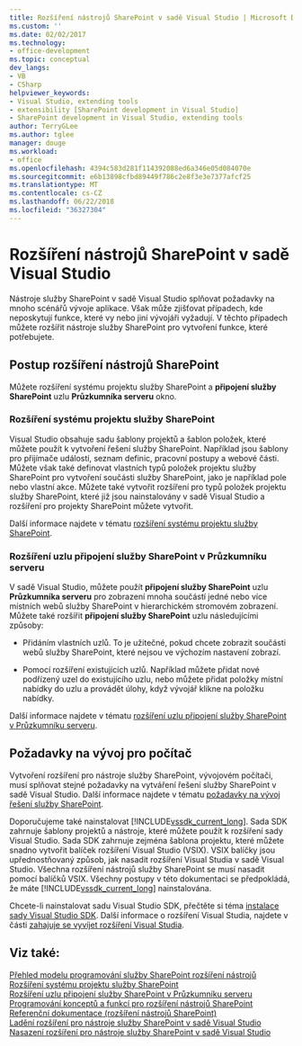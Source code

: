 ```yaml
---
title: Rozšíření nástrojů SharePoint v sadě Visual Studio | Microsoft Docs
ms.custom: ''
ms.date: 02/02/2017
ms.technology:
- office-development
ms.topic: conceptual
dev_langs:
- VB
- CSharp
helpviewer_keywords:
- Visual Studio, extending tools
- extensibility [SharePoint development in Visual Studio]
- SharePoint development in Visual Studio, extending tools
author: TerryGLee
ms.author: tglee
manager: douge
ms.workload:
- office
ms.openlocfilehash: 4394c583d281f114392088ed6a346e05d084070e
ms.sourcegitcommit: e6b13898cfbd89449f786c2e8f3e3e7377afcf25
ms.translationtype: MT
ms.contentlocale: cs-CZ
ms.lasthandoff: 06/22/2018
ms.locfileid: "36327304"
---
```

# <a name="extend-the-sharepoint-tools-in-visual-studio"></a>Rozšíření nástrojů SharePoint v sadě Visual Studio
  Nástroje služby SharePoint v sadě Visual Studio splňovat požadavky na mnoho scénářů vývoje aplikace. Však může zjišťovat případech, kde neposkytují funkce, které vy nebo jiní vývojáři vyžadují. V těchto případech můžete rozšířit nástroje služby SharePoint pro vytvoření funkce, které potřebujete.  
  
## <a name="how-to-extend-the-sharepoint-tools"></a>Postup rozšíření nástrojů SharePoint
 Můžete rozšíření systému projektu služby SharePoint a **připojení služby SharePoint** uzlu **Průzkumníka serveru** okno.  
  
### <a name="extend-the-sharepoint-project-system"></a>Rozšíření systému projektu služby SharePoint
 Visual Studio obsahuje sadu šablony projektů a šablon položek, které můžete použít k vytvoření řešení služby SharePoint. Například jsou šablony pro přijímače událostí, seznam definic, pracovní postupy a webové části. Můžete však také definovat vlastních typů položek projektu služby SharePoint pro vytvoření součásti služby SharePoint, jako je například pole nebo vlastní akce. Můžete také vytvořit rozšíření pro typů položek projektu služby SharePoint, které již jsou nainstalovány v sadě Visual Studio a rozšíření pro projekty SharePoint můžete vytvořit.  
  
 Další informace najdete v tématu [rozšíření systému projektu služby SharePoint](../sharepoint/extending-the-sharepoint-project-system.md).  
  
### <a name="extend-the-sharepoint-connections-node-in-server-explorer"></a>Rozšíření uzlu připojení služby SharePoint v Průzkumníku serveru
 V sadě Visual Studio, můžete použít **připojení služby SharePoint** uzlu **Průzkumníka serveru** pro zobrazení mnoha součástí jedné nebo více místních webů služby SharePoint v hierarchickém stromovém zobrazení. Můžete také rozšířit **připojení služby SharePoint** uzlu následujícími způsoby:  
  
-   Přidáním vlastních uzlů. To je užitečné, pokud chcete zobrazit součásti webů služby SharePoint, které nejsou ve výchozím nastavení zobrazí.  
  
-   Pomocí rozšíření existujících uzlů. Například můžete přidat nové podřízený uzel do existujícího uzlu, nebo můžete přidat položky místní nabídky do uzlu a provádět úlohy, když vývojář klikne na položku nabídky.  
  
 Další informace najdete v tématu [rozšíření uzlu připojení služby SharePoint v Průzkumníku serveru](../sharepoint/extending-the-sharepoint-connections-node-in-server-explorer.md).  
  
## <a name="development-computer-requirements"></a>Požadavky na vývoj pro počítač
 Vytvoření rozšíření pro nástroje služby SharePoint, vývojovém počítači, musí splňovat stejné požadavky na vytváření řešení služby SharePoint v sadě Visual Studio. Další informace najdete v tématu [požadavky na vývoj řešení služby SharePoint](../sharepoint/requirements-for-developing-sharepoint-solutions.md).  
  
 Doporučujeme také nainstalovat [!INCLUDE[vssdk_current_long](../sharepoint/includes/vssdk-current-long-md.md)]. Sada SDK zahrnuje šablony projektů a nástroje, které můžete použít k rozšíření sady Visual Studio. Sada SDK zahrnuje zejména šablona projektu, které můžete snadno vytvořit balíček rozšíření Visual Studio (VSIX). VSIX balíčky jsou upřednostňovaný způsob, jak nasadit rozšíření Visual Studia v sadě Visual Studio. Všechna rozšíření nástrojů služby SharePoint se musí nasadit pomocí balíčků VSIX. Všechny postupy v této dokumentaci se předpokládá, že máte [!INCLUDE[vssdk_current_long](../sharepoint/includes/vssdk-current-long-md.md)] nainstalována.  
  
 Chcete-li nainstalovat sadu Visual Studio SDK, přečtěte si téma [instalace sady Visual Studio SDK](../extensibility/installing-the-visual-studio-sdk.md). Další informace o rozšíření Visual Studia, najdete v části [zahajuje se vyvíjet rozšíření Visual Studia](../extensibility/starting-to-develop-visual-studio-extensions.md).  
  
## <a name="see-also"></a>Viz také:
 [Přehled modelu programování služby SharePoint rozšíření nástrojů](../sharepoint/overview-of-the-programming-model-of-sharepoint-tools-extensions.md)   
 [Rozšíření systému projektu služby SharePoint](../sharepoint/extending-the-sharepoint-project-system.md)   
 [Rozšíření uzlu připojení služby SharePoint v Průzkumníku serveru](../sharepoint/extending-the-sharepoint-connections-node-in-server-explorer.md)   
 [Programování konceptů a funkcí pro rozšíření nástrojů SharePoint](../sharepoint/programming-concepts-and-features-for-sharepoint-tools-extensions.md)   
 [Referenční dokumentace &#40;rozšíření nástrojů SharePoint&#41;](../sharepoint/reference-sharepoint-tools-extensibility.md)   
 [Ladění rozšíření pro nástroje služby SharePoint v sadě Visual Studio](../sharepoint/debugging-extensions-for-the-sharepoint-tools-in-visual-studio.md)   
 [Nasazení rozšíření pro nástroje služby SharePoint v sadě Visual Studio](../sharepoint/deploying-extensions-for-the-sharepoint-tools-in-visual-studio.md)  
  
  

